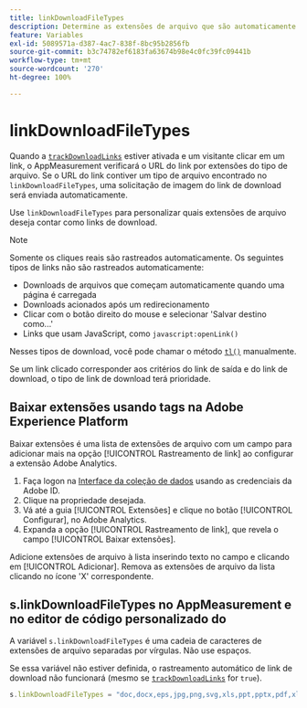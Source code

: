 ```yaml
---
title: linkDownloadFileTypes
description: Determine as extensões de arquivo que são automaticamente rastreadas como links de download.
feature: Variables
exl-id: 5089571a-d387-4ac7-838f-8bc95b2856fb
source-git-commit: b3c74782ef6183fa63674b98e4c0fc39fc09441b
workflow-type: tm+mt
source-wordcount: '270'
ht-degree: 100%

---
```


# linkDownloadFileTypes

Quando a [`trackDownloadLinks`](trackdownloadlinks.md) estiver ativada e um visitante clicar em um link, o AppMeasurement verificará o URL do link por extensões do tipo de arquivo. Se o URL do link contiver um tipo de arquivo encontrado no `linkDownloadFileTypes`, uma solicitação de imagem do link de download será enviada automaticamente.

Use `linkDownloadFileTypes` para personalizar quais extensões de arquivo deseja contar como links de download.

>[!NOTE]
>
>Somente os cliques reais são rastreados automaticamente. Os seguintes tipos de links não são rastreados automaticamente:
>
>* Downloads de arquivos que começam automaticamente quando uma página é carregada
>* Downloads acionados após um redirecionamento
>* Clicar com o botão direito do mouse e selecionar &#39;Salvar destino como...&#39;
>* Links que usam JavaScript, como `javascript:openLink()`
>
>Nesses tipos de download, você pode chamar o método [`tl()`](../functions/tl-method.md) manualmente.

Se um link clicado corresponder aos critérios do link de saída e do link de download, o tipo de link de download terá prioridade.

## Baixar extensões usando tags na Adobe Experience Platform

Baixar extensões é uma lista de extensões de arquivo com um campo para adicionar mais na opção [!UICONTROL Rastreamento de link] ao configurar a extensão Adobe Analytics.

1. Faça logon na [Interface da coleção de dados](https://experience.adobe.com/data-collection) usando as credenciais da Adobe ID.
2. Clique na propriedade desejada.
3. Vá até a guia [!UICONTROL Extensões] e clique no botão [!UICONTROL Configurar], no Adobe Analytics.
4. Expanda a opção [!UICONTROL Rastreamento de link], que revela o campo [!UICONTROL Baixar extensões].

Adicione extensões de arquivo à lista inserindo texto no campo e clicando em [!UICONTROL Adicionar]. Remova as extensões de arquivo da lista clicando no ícone &#39;X&#39; correspondente.

## s.linkDownloadFileTypes no AppMeasurement e no editor de código personalizado do 

A variável `s.linkDownloadFileTypes` é uma cadeia de caracteres de extensões de arquivo separadas por vírgulas. Não use espaços.

Se essa variável não estiver definida, o rastreamento automático de link de download não funcionará (mesmo se [`trackDownloadLinks`](trackdownloadlinks.md) for `true`).

```js
s.linkDownloadFileTypes = "doc,docx,eps,jpg,png,svg,xls,ppt,pptx,pdf,xlsx,tab,csv,zip,txt,vsd,vxd,xml,js,css,rar,exe,wma,mov,avi,wmv,mp3,wav,m4v";
```
